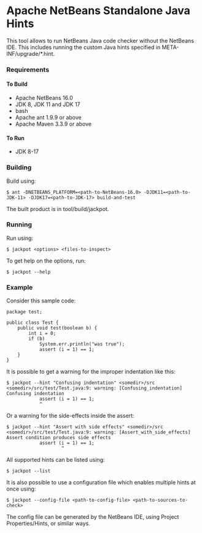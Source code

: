 <!--

    Licensed to the Apache Software Foundation (ASF) under one
    or more contributor license agreements.  See the NOTICE file
    distributed with this work for additional information
    regarding copyright ownership.  The ASF licenses this file
    to you under the Apache License, Version 2.0 (the
    "License"); you may not use this file except in compliance
    with the License.  You may obtain a copy of the License at

      http://www.apache.org/licenses/LICENSE-2.0

    Unless required by applicable law or agreed to in writing,
    software distributed under the License is distributed on an
    "AS IS" BASIS, WITHOUT WARRANTIES OR CONDITIONS OF ANY
    KIND, either express or implied.  See the License for the
    specific language governing permissions and limitations
    under the License.

-->

# Apache NetBeans Standalone Java Hints

This tool allows to run NetBeans Java code checker without the NetBeans IDE. This includes running the custom Java hints specified in META-INF/upgrade/*.hint.

### Requirements

#### To Build

* Apache NetBeans 16.0
* JDK 8, JDK 11 and JDK 17
* bash
* Apache ant 1.9.9 or above
* Apache Maven 3.3.9 or above

#### To Run

* JDK 8-17

### Building

Build using:

```
$ ant -DNETBEANS_PLATFORM=<path-to-NetBeans-16.0> -DJDK11=<path-to-JDK-11> -DJDK17=<path-to-JDK-17> build-and-test
```

The built product is in tool/build/jackpot.

### Running

Run using:

```
$ jackpot <options> <files-to-inspect>
```

To get help on the options, run:

```
$ jackpot --help
```

### Example

Consider this sample code:

```
package test;

public class Test {
    public void test(boolean b) {
        int i = 0;
        if (b)
            System.err.println("was true");
            assert (i = 1) == 1;
    }
}
```

It is possible to get a warning for the improper indentation like this:
```
$ jackpot --hint "Confusing indentation" <somedir>/src
<somedir>/src/test/Test.java:9: warning: [Confusing_indentation] Confusing indentation
            assert (i = 1) == 1;
            ^
```

Or a warning for the side-effects inside the assert:
```
$ jackpot --hint "Assert with side effects" <somedir>/src
<somedir>/src/test/Test.java:9: warning: [Assert_with_side_effects] Assert condition produces side effects
            assert (i = 1) == 1;
                    ^
```

All supported hints can be listed using:
```
$ jackpot --list
```

It is also possible to use a configuration file which enables multiple hints at once using:
```
$ jackpot --config-file <path-to-config-file> <path-to-sources-to-check>
```

The config file can be generated by the NetBeans IDE, using Project Properties/Hints, or similar ways.
